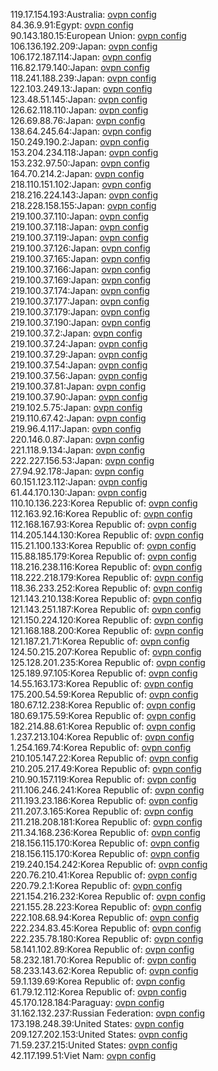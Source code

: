 119.17.154.193:Australia: [ovpn config](vpn/119_17_154_193.ovpn)  
84.36.9.91:Egypt: [ovpn config](vpn/84_36_9_91.ovpn)  
90.143.180.15:European Union: [ovpn config](vpn/90_143_180_15.ovpn)  
106.136.192.209:Japan: [ovpn config](vpn/106_136_192_209.ovpn)  
106.172.187.114:Japan: [ovpn config](vpn/106_172_187_114.ovpn)  
116.82.179.140:Japan: [ovpn config](vpn/116_82_179_140.ovpn)  
118.241.188.239:Japan: [ovpn config](vpn/118_241_188_239.ovpn)  
122.103.249.13:Japan: [ovpn config](vpn/122_103_249_13.ovpn)  
123.48.51.145:Japan: [ovpn config](vpn/123_48_51_145.ovpn)  
126.62.118.110:Japan: [ovpn config](vpn/126_62_118_110.ovpn)  
126.69.88.76:Japan: [ovpn config](vpn/126_69_88_76.ovpn)  
138.64.245.64:Japan: [ovpn config](vpn/138_64_245_64.ovpn)  
150.249.190.2:Japan: [ovpn config](vpn/150_249_190_2.ovpn)  
153.204.234.118:Japan: [ovpn config](vpn/153_204_234_118.ovpn)  
153.232.97.50:Japan: [ovpn config](vpn/153_232_97_50.ovpn)  
164.70.214.2:Japan: [ovpn config](vpn/164_70_214_2.ovpn)  
218.110.151.102:Japan: [ovpn config](vpn/218_110_151_102.ovpn)  
218.216.224.143:Japan: [ovpn config](vpn/218_216_224_143.ovpn)  
218.228.158.155:Japan: [ovpn config](vpn/218_228_158_155.ovpn)  
219.100.37.110:Japan: [ovpn config](vpn/219_100_37_110.ovpn)  
219.100.37.118:Japan: [ovpn config](vpn/219_100_37_118.ovpn)  
219.100.37.119:Japan: [ovpn config](vpn/219_100_37_119.ovpn)  
219.100.37.126:Japan: [ovpn config](vpn/219_100_37_126.ovpn)  
219.100.37.165:Japan: [ovpn config](vpn/219_100_37_165.ovpn)  
219.100.37.166:Japan: [ovpn config](vpn/219_100_37_166.ovpn)  
219.100.37.169:Japan: [ovpn config](vpn/219_100_37_169.ovpn)  
219.100.37.174:Japan: [ovpn config](vpn/219_100_37_174.ovpn)  
219.100.37.177:Japan: [ovpn config](vpn/219_100_37_177.ovpn)  
219.100.37.179:Japan: [ovpn config](vpn/219_100_37_179.ovpn)  
219.100.37.190:Japan: [ovpn config](vpn/219_100_37_190.ovpn)  
219.100.37.2:Japan: [ovpn config](vpn/219_100_37_2.ovpn)  
219.100.37.24:Japan: [ovpn config](vpn/219_100_37_24.ovpn)  
219.100.37.29:Japan: [ovpn config](vpn/219_100_37_29.ovpn)  
219.100.37.54:Japan: [ovpn config](vpn/219_100_37_54.ovpn)  
219.100.37.56:Japan: [ovpn config](vpn/219_100_37_56.ovpn)  
219.100.37.81:Japan: [ovpn config](vpn/219_100_37_81.ovpn)  
219.100.37.90:Japan: [ovpn config](vpn/219_100_37_90.ovpn)  
219.102.5.75:Japan: [ovpn config](vpn/219_102_5_75.ovpn)  
219.110.67.42:Japan: [ovpn config](vpn/219_110_67_42.ovpn)  
219.96.4.117:Japan: [ovpn config](vpn/219_96_4_117.ovpn)  
220.146.0.87:Japan: [ovpn config](vpn/220_146_0_87.ovpn)  
221.118.9.134:Japan: [ovpn config](vpn/221_118_9_134.ovpn)  
222.227.156.53:Japan: [ovpn config](vpn/222_227_156_53.ovpn)  
27.94.92.178:Japan: [ovpn config](vpn/27_94_92_178.ovpn)  
60.151.123.112:Japan: [ovpn config](vpn/60_151_123_112.ovpn)  
61.44.170.130:Japan: [ovpn config](vpn/61_44_170_130.ovpn)  
110.10.136.223:Korea Republic of: [ovpn config](vpn/110_10_136_223.ovpn)  
112.163.92.16:Korea Republic of: [ovpn config](vpn/112_163_92_16.ovpn)  
112.168.167.93:Korea Republic of: [ovpn config](vpn/112_168_167_93.ovpn)  
114.205.144.130:Korea Republic of: [ovpn config](vpn/114_205_144_130.ovpn)  
115.21.100.133:Korea Republic of: [ovpn config](vpn/115_21_100_133.ovpn)  
115.88.185.179:Korea Republic of: [ovpn config](vpn/115_88_185_179.ovpn)  
118.216.238.116:Korea Republic of: [ovpn config](vpn/118_216_238_116.ovpn)  
118.222.218.179:Korea Republic of: [ovpn config](vpn/118_222_218_179.ovpn)  
118.36.233.252:Korea Republic of: [ovpn config](vpn/118_36_233_252.ovpn)  
121.143.210.138:Korea Republic of: [ovpn config](vpn/121_143_210_138.ovpn)  
121.143.251.187:Korea Republic of: [ovpn config](vpn/121_143_251_187.ovpn)  
121.150.224.120:Korea Republic of: [ovpn config](vpn/121_150_224_120.ovpn)  
121.168.188.200:Korea Republic of: [ovpn config](vpn/121_168_188_200.ovpn)  
121.187.21.71:Korea Republic of: [ovpn config](vpn/121_187_21_71.ovpn)  
124.50.215.207:Korea Republic of: [ovpn config](vpn/124_50_215_207.ovpn)  
125.128.201.235:Korea Republic of: [ovpn config](vpn/125_128_201_235.ovpn)  
125.189.97.105:Korea Republic of: [ovpn config](vpn/125_189_97_105.ovpn)  
14.55.163.173:Korea Republic of: [ovpn config](vpn/14_55_163_173.ovpn)  
175.200.54.59:Korea Republic of: [ovpn config](vpn/175_200_54_59.ovpn)  
180.67.12.238:Korea Republic of: [ovpn config](vpn/180_67_12_238.ovpn)  
180.69.175.59:Korea Republic of: [ovpn config](vpn/180_69_175_59.ovpn)  
182.214.88.61:Korea Republic of: [ovpn config](vpn/182_214_88_61.ovpn)  
1.237.213.104:Korea Republic of: [ovpn config](vpn/1_237_213_104.ovpn)  
1.254.169.74:Korea Republic of: [ovpn config](vpn/1_254_169_74.ovpn)  
210.105.147.22:Korea Republic of: [ovpn config](vpn/210_105_147_22.ovpn)  
210.205.217.49:Korea Republic of: [ovpn config](vpn/210_205_217_49.ovpn)  
210.90.157.119:Korea Republic of: [ovpn config](vpn/210_90_157_119.ovpn)  
211.106.246.241:Korea Republic of: [ovpn config](vpn/211_106_246_241.ovpn)  
211.193.23.186:Korea Republic of: [ovpn config](vpn/211_193_23_186.ovpn)  
211.207.3.165:Korea Republic of: [ovpn config](vpn/211_207_3_165.ovpn)  
211.218.208.181:Korea Republic of: [ovpn config](vpn/211_218_208_181.ovpn)  
211.34.168.236:Korea Republic of: [ovpn config](vpn/211_34_168_236.ovpn)  
218.156.115.170:Korea Republic of: [ovpn config](vpn/218_156_115_170.ovpn)  
218.156.115.170:Korea Republic of: [ovpn config](vpn/218_156_115_170.ovpn)  
219.240.154.242:Korea Republic of: [ovpn config](vpn/219_240_154_242.ovpn)  
220.76.210.41:Korea Republic of: [ovpn config](vpn/220_76_210_41.ovpn)  
220.79.2.1:Korea Republic of: [ovpn config](vpn/220_79_2_1.ovpn)  
221.154.216.232:Korea Republic of: [ovpn config](vpn/221_154_216_232.ovpn)  
221.155.28.223:Korea Republic of: [ovpn config](vpn/221_155_28_223.ovpn)  
222.108.68.94:Korea Republic of: [ovpn config](vpn/222_108_68_94.ovpn)  
222.234.83.45:Korea Republic of: [ovpn config](vpn/222_234_83_45.ovpn)  
222.235.78.180:Korea Republic of: [ovpn config](vpn/222_235_78_180.ovpn)  
58.141.102.89:Korea Republic of: [ovpn config](vpn/58_141_102_89.ovpn)  
58.232.181.70:Korea Republic of: [ovpn config](vpn/58_232_181_70.ovpn)  
58.233.143.62:Korea Republic of: [ovpn config](vpn/58_233_143_62.ovpn)  
59.1.139.69:Korea Republic of: [ovpn config](vpn/59_1_139_69.ovpn)  
61.79.12.112:Korea Republic of: [ovpn config](vpn/61_79_12_112.ovpn)  
45.170.128.184:Paraguay: [ovpn config](vpn/45_170_128_184.ovpn)  
31.162.132.237:Russian Federation: [ovpn config](vpn/31_162_132_237.ovpn)  
173.198.248.39:United States: [ovpn config](vpn/173_198_248_39.ovpn)  
209.127.202.153:United States: [ovpn config](vpn/209_127_202_153.ovpn)  
71.59.237.215:United States: [ovpn config](vpn/71_59_237_215.ovpn)  
42.117.199.51:Viet Nam: [ovpn config](vpn/42_117_199_51.ovpn)  
